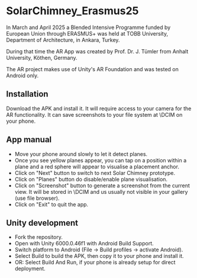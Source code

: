 # SolarChimney_Erasmus25
In March and April 2025 a Blended Intensive Programme funded by European Union through ERASMUS+ was held at TOBB University, Department of Architecture, in Ankara, Turkey. 

During that time the AR App was created by Prof. Dr. J. Tümler from Anhalt University, Köthen, Germany.

The AR project makes use of Unity's AR Foundation and was tested on Android only.

## Installation

Download the APK and install it. It will require access to your camera for the AR functionality. It can save screenshots to your file system at \DCIM on your phone.

## App manual

- Move your phone around slowly to let it detect planes.
- Once you see yellow planes appear, you can tap on a position within a plane and a red sphere will appear to visualise a placement anchor.
- Click on "Next" button to switch to next Solar Chimney prototype.
- Click on "Planes" button do disable/enable plane visualisation.
- Click on "Screenshot" button to generate a screenshot from the current view. It will be stored in \DCIM and us usually not visible in your gallery (use file browser).
- Click on "Exit" to quit the app.

## Unity development

- Fork the repository.
- Open with Unity 6000.0.46f1 with Android Build Support.
- Switch platform to Android (File -> Build profiles -> activate Android).
- Select Build to build the APK, then copy it to your phone and install it.
- OR: Select Build And Run, if your phone is already setup for direct deployment.

